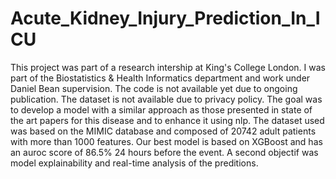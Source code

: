 # Acute_Kidney_Injury_Prediction_In_ICU

This project was part of a research intership at King's College London.
I was part of the Biostatistics & Health Informatics department and work under Daniel Bean supervision.
The code is not available yet due to ongoing publication.
The dataset is not available due to privacy policy.
The goal was to develop a model with a similar approach as those presented in state of the art papers for this disease and to enhance it using nlp. 
The dataset used was based on the MIMIC database and composed of 20742 adult patients with more than 1000 features. 
Our best model is based on XGBoost and has an auroc score of 86.5% 24 hours before the event.
A second objectif was model explainability and real-time analysis of the preditions.
